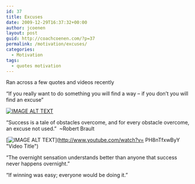 ```yaml
---
id: 37
title: Excuses
date: 2009-12-29T16:37:32+00:00
author: jcoenen
layout: post
guid: http://coachcoenen.com/?p=37
permalink: /motivation/excuses/
categories:
  - Motivation
tags:
  - quotes motivation
---
```

Ran across a few quotes and videos recently

&#8220;If you really want to do something you will find a way &#8211; if you don&#8217;t you will find an excuse&#8221;


[![IMAGE ALT TEXT](http://img.youtube.com/vi/obdd31Q9PqA/0.jpg)](http://www.youtube.com/watch?v=obdd31Q9PqA "Video Title")
<span class="embed-youtube" style="text-align:center; display: block;"></span>

&#8220;Success is a tale of obstacles overcome, and for every obstacle overcome, an excuse not used.&#8221;  ~Robert Brault

[![IMAGE ALT TEXT](http://img.youtube.com/vi/PH8nTfxwByY/0.jpg)](http://www.youtube.com/watch?v= PH8nTfxwByY "Video Title")
<span class="embed-youtube" style="text-align:center; display: block;"></span>

&#8220;The overnight sensation understands better than anyone that success never happens overnight.&#8221;

&#8220;If winning was easy; everyone would be doing it.&#8221;